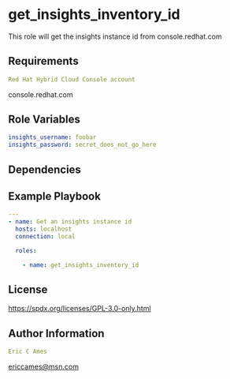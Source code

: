 get_insights_inventory_id
=========

This role will get the insights instance id from console.redhat.com

Requirements
------------
```yaml
Red Hat Hybrid Cloud Console account
```
console.redhat.com

Role Variables
--------------
```yaml
insights_username: foobar
insights_password: secret_does_not_go_here
```
Dependencies
------------

Example Playbook
----------------
```yaml
---
- name: Get an insights instance id
  hosts: localhost
  connection: local

  roles:

    - name: get_insights_inventory_id
```
License
-------

https://spdx.org/licenses/GPL-3.0-only.html

Author Information
------------------
```yaml
Eric C Ames
```
ericcames@msn.com
